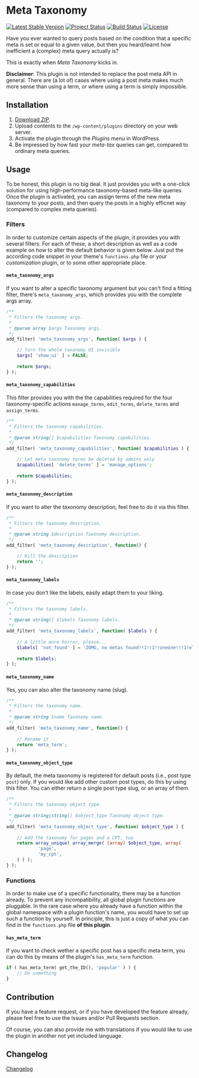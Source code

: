 # Meta Taxonomy

[![Latest Stable Version](https://poser.pugx.org/tfrommen/meta-taxonomy/v/stable)](https://packagist.org/packages/tfrommen/meta-taxonomy)
[![Project Status](http://opensource.box.com/badges/active.svg)](http://opensource.box.com/badges)
[![Build Status](https://travis-ci.org/tfrommen/meta-taxonomy.svg?branch=master)](http://travis-ci.org/tfrommen/meta-taxonomy)
[![License](https://poser.pugx.org/tfrommen/meta-taxonomy/license)](https://packagist.org/packages/tfrommen/meta-taxonomy)

Have you ever wanted to query posts based on the condition that a specific meta is set or equal to a given value, but then you heard/learnt how inefficient a (complex) meta query actually is?

This is exactly when _Meta Taxonomy_ kicks in.

**Disclaimer**: This plugin is not intended to replace the post meta API in general. There are (a lot of) cases where using a post meta makes much more sense than using a term, or where using a term is simply impossible.

## Installation

1. [Download ZIP](https://github.com/tfrommen/meta-taxonomy/archive/master.zip).
1. Upload contents to the `/wp-content/plugins` directory on your web server.
1. Activate the plugin through the _Plugins_ menu in WordPress.
1. Be impressed by how fast your _meta-tax_ queries can get, compared to ordinary meta queries.

## Usage

To be honest, this plugin is no big deal. It just provides you with a one-click solution for using high-performance taxonomy-based meta-like queries. Once the plugin is activated, you can assign terms of the new meta taxonomy to your posts, and then query the posts in a highly efficnet way (compared to complex meta queries).

### Filters

In order to customize certain aspects of the plugin, it provides you with several filters. For each of these, a short description as well as a code example on how to alter the default behavior is given below. Just put the according code snippet in your theme's `functions.php` file or your _customization_ plugin, or to some other appropriate place.

#### `meta_taxonomy_args`

If you want to alter a specific taxonomy argument but you can't find a fitting filter, there's `meta_taxonomy_args`, which provides you with the complete args array.

```php
/**
 * Filters the taxonomy args.
 *
 * @param array $args Taxonomy args.
 */
add_filter( 'meta_taxonomy_args', function( $args ) {

	// Turn the whole taxonomy UI invisible
	$args[ 'show_ui' ] = FALSE;
	
	return $args;
} );
```

#### `meta_taxonomy_capabilities`

This filter provides you with the the capabilities required for the four taxonomy-specific actions `manage_terms`, `edit_terms`, `delete_terms` and `assign_terms`.

```php
/**
 * Filters the taxonomy capabilities.
 *
 * @param string[] $capabilities Taxonomy capabilities.
 */
add_filter( 'meta_taxonomy_capabilities', function( $capabilities ) {

	// Let meta taxonomy terms be deleted by admins only
	$capabilities[ 'delete_terms' ] = 'manage_options';
	
	return $capabilities;
} );
```

#### `meta_taxonomy_description`

If you want to alter the taxonomy description, feel free to do it via this filter.

```php
/**
 * Filters the taxonomy description.
 *
 * @param string $description Taxonomy description.
 */
add_filter( 'meta_taxonomy_description', function() {

	// Kill the description
	return '';
} );
```

#### `meta_taxonomy_labels`

In case you don't like the labels, easily adapt them to your liking.

```php
/**
 * Filters the taxonomy labels.
 *
 * @param string[] $labels Taxonomy labels.
 */
add_filter( 'meta_taxonomy_labels', function( $labels ) {
	
	// A little more horror, please...
	$labels[ 'not_found' ] = 'ZOMG, no metas found!!1!!1!!oneone!!!1!eleven!1!';
	
	return $labels;
} );
```

#### `meta_taxonomy_name`

Yes, you can also alter the taxonomy name (slug).

```php
/**
 * Filters the taxonomy name.
 *
 * @param string $name Taxonomy name.
 */
add_filter( 'meta_taxonomy_name', function() {
	
	// Rename it
	return 'meta_term';
} );
```

#### `meta_taxonomy_object_type`

By default, the meta taxonomy is registered for default posts (i.e., post type `post`) only. If you would like add other custom post types, do this by using this filter. You can either return a single post type slug, or an array of them.

```php
/**
 * Filters the taxonomy object type.
 *
 * @param string|string[] $object_type Taxonomy object type.
 */
add_filter( 'meta_taxonomy_object_type', function( $object_type ) {
	
	// Add the taxonomy for pages and a CPT, too
	return array_unique( array_merge( (array) $object_type, array(
			'page',
			'my_cpt',
	) ) );
} );
```

### Functions

In order to make use of a specific functionality, there may be a function already. To prevent any incompatibility, all global plugin functions are pluggable. In the rare case where you already have a function within the global namespace with a plugin function's name, you would have to set up such a function by yourself. In principle, this is just a copy of what you can find in the `functions.php` file **of this plugin**.

#### `has_meta_term`

If you want to check wether a specific post has a specific meta term, you can do this by means of the plugin's `has_meta_term` function.

```php
if ( has_meta_term( get_the_ID(), 'popular' ) ) {
	// Do something
}
```

## Contribution

If you have a feature request, or if you have developed the feature already, please feel free to use the Issues and/or Pull Requests section.

Of course, you can also provide me with translations if you would like to use the plugin in another not yet included language.

## Changelog

[Changelog](CHANGELOG.md)
